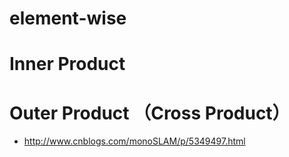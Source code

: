 # element-wise

# Inner Product

# Outer Product （Cross Product）
+ http://www.cnblogs.com/monoSLAM/p/5349497.html
